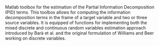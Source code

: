 Matlab toolbox for the estimation of the Partial Information Decomposition (PID) terms. 
This toolbox allows for computing the information decomposition terms in the frame of a target variable and two or three source variables. 
It is equipped of functions for implementing both the mixed discrete and continuous random variables estimation approach introduced by Barà et al. and the original formulation of Williams and Beer working on discrete variables.

